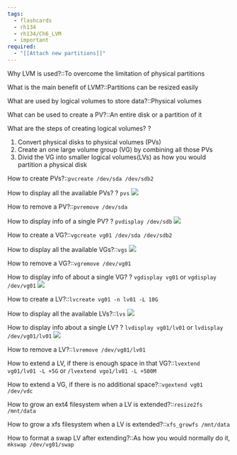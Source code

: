 ```yaml
---
tags:
  - flashcards
  - rh134
  - rh134/Ch6_LVM
  - important
required:
  - "[[Attach new partitions]]"
---
```

Why LVM is used?::To overcome the limitation of physical partitions

What is the main benefit of LVM?::Partitions can be resized easily

What are used by logical volumes to store data?::Physical volumes

What can be used to create a PV?::An entire disk or a partition of it

What are the steps of creating logical volumes?
?
1. Convert physical disks to physical volumes (PVs)
2. Create an one large volume group (VG) by combining all those PVs
3. Divid the VG into smaller logical volumes(LVs) as how you would partition a physical disk

How to create PVs?::`pvcreate /dev/sda /dev/sdb2`

How to display all the available PVs?
?
`pvs`
![](https://i.imgur.com/vGfEhSg.png)

How to remove a PV?::`pvremove /dev/sda`

How to display info of a single PV?
?
`pvdisplay /dev/sdb`
![](https://i.imgur.com/jdJIWQe.png)

How to create a VG?::`vgcreate vg01 /dev/sda /dev/sdb2`

How to display all the available VGs?::`vgs`
![](https://i.imgur.com/ZpwumVV.png)

How to remove a VG?::`vgremove /dev/vg01`

How to display info of about a single VG?
?
`vgdisplay vg01` or `vgdisplay /dev/vg01`
![](https://i.imgur.com/yAjtRae.png)

How to create a LV?::`lvcreate vg01 -n lv01 -L 10G`

How to display all the available LVs?::`lvs`
![](https://i.imgur.com/IwtGBVV.png)

How to display info about a single LV?
?
`lvdisplay vg01/lv01` or `lvdisplay /dev/vg01/lv01`
![](https://i.imgur.com/335ECd7.png)

How to remove a LV?::`lvremove /dev/vg01/lv01`

How to extend a LV, if there is enough space in that VG?::`lvextend vg01/lv01 -L +5G` or `/lvextend vgo1/lv01 -L +500M`

How to extend a VG, if there is no additional space?::`vgextend vg01 /dev/vdc`

How to grow an ext4 filesystem when a LV is extended?::`resize2fs /mnt/data`

How to grow a xfs filesystem when a LV is extended?::`xfs_growfs /mnt/data`

How to format a swap LV after extending?::As how you would normally do it, `mkswap /dev/vg01/swap`

